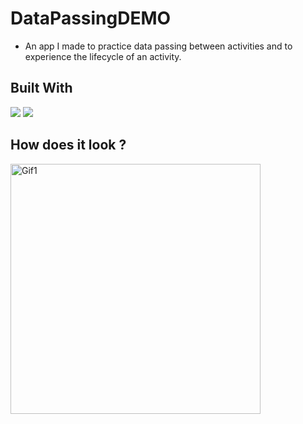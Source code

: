 # DataPassingDEMO

- An app I made to practice data passing between activities and to experience the lifecycle of an activity.

## Built With 

<code><img src="https://www.vectorlogo.zone/logos/kotlinlang/kotlinlang-ar21.svg"></code>
<code><img src="https://www.vectorlogo.zone/logos/android/android-ar21.svg"></code>

## How does it look ?

<p>
<img height= "400" src="https://media.giphy.com/media/hu4sHd6WDDzhULqgHF/giphy.gif" alt="Gif1" />
</p>
